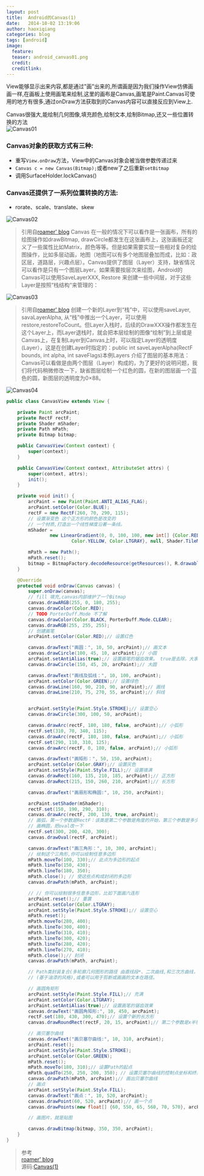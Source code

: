```yaml
---
layout: post
title:  Android的Canvas(1)
date:   2014-10-02 13:19:06
author: haoxiqiang
categories: blog
tags: [android]
image:
  feature:
  teaser: android_canvas01.png
  credit:
  creditlink:
---
```

View能够显示出来内容,都是通过"画"出来的,所谓画是因为我们操作View仿佛画画一样,在画板上使用画笔来绘制,这里的画布是Canvas,画笔是Paint.Canvas可使用的地方有很多,通过onDraw方法获取到的Canvas内容可以直接反应到View上.

Canvas很强大,能绘制几何图像,填充颜色,绘制文本,绘制Bitmap,还又一些位置转换的方法<br />
![Canvas01](/images/android_canvas01.png)

<!-- more -->
### Canvas对象的获取方式有三种:

* 重写`View.onDraw`方法，View中的Canvas对象会被当做参数传递过来
* `Canvas c = new Canvas(Bitmap);`或者new了之后重新`setBitmap`
* 调用SurfaceHolder.lockCanvas()

### Canvas还提供了一系列位置转换的方法:

* rorate、scale、translate、skew



![Canvas02](/images/android_canvas02.png)

>引用自[roamer' blog](http://blog.csdn.net/lonelyroamer/article/details/8264189)
Canvas 在一般的情况下可以看作是一张画布，所有的绘图操作如drawBitmap, drawCircle都发生在这张画布上，这张画板还定义了一些属性比如Matrix，颜色等等。但是如果需要实现一些相对复杂的绘图操作，比如多层动画，地图（地图可以有多个地图层叠加而成，比如：政区层，道路层，兴趣点层）。Canvas提供了图层（Layer）支持，缺省情况可以看作是只有一个图层Layer。如果需要按层次来绘图，Android的Canvas可以使用SaveLayerXXX, Restore 来创建一些中间层，对于这些Layer是按照“栈结构“来管理的：       

![Canvas03](/images/android_canvas03.png)

>引用自[roamer' blog](http://blog.csdn.net/lonelyroamer/article/details/8264189)
创建一个新的Layer到“栈”中，可以使用saveLayer, savaLayerAlpha, 从“栈”中推出一个Layer，可以使用restore,restoreToCount。但Layer入栈时，后续的DrawXXX操作都发生在这个Layer上，而Layer退栈时，就会把本层绘制的图像“绘制”到上层或是Canvas上，在复制Layer到Canvas上时，可以指定Layer的透明度(Layer），这是在创建Layer时指定的：public int saveLayerAlpha(RectF bounds, int alpha, int saveFlags)本例Layers 介绍了图层的基本用法：Canvas可以看做是由两个图层（Layer）构成的，为了更好的说明问题，我们将代码稍微修改一下，缺省图层绘制一个红色的圆，在新的图层画一个蓝色的圆，新图层的透明度为0×88。

![Canvas04](/images/android_canvas04.png)

``` java
public class CanvasView extends View {

    private Paint arcPaint;
    private RectF rectF;
    private Shader mShader;
    private Path mPath;
    private Bitmap bitmap;

    public CanvasView(Context context) {
        super(context);
    }

    public CanvasView(Context context, AttributeSet attrs) {
        super(context, attrs);
        init();
    }

    private void init() {
        arcPaint = new Paint(Paint.ANTI_ALIAS_FLAG);
        arcPaint.setColor(Color.BLUE);
        rectF = new RectF(260, 70, 290, 115);
        // 设置渐变色 这个正方形的颜色是改变的
        // 一个材质,打造出一个线性梯度沿著一条线。
        mShader =
                new LinearGradient(0, 0, 100, 100, new int[] {Color.RED, Color.GREEN, Color.BLUE,
                        Color.YELLOW, Color.LTGRAY}, null, Shader.TileMode.REPEAT);

        mPath = new Path();
        mPath.reset();
        bitmap = BitmapFactory.decodeResource(getResources(), R.drawable.ic_launcher);
    }

    @Override
    protected void onDraw(Canvas canvas) {
        super.onDraw(canvas);
        // fill 填充,canvas内部维护了一个Bitmap
        canvas.drawARGB(255, 0, 180, 255);
        canvas.drawColor(Color.RED);
        // TODO PorterDuff.Mode 不了解
        canvas.drawColor(Color.BLACK, PorterDuff.Mode.CLEAR);
        canvas.drawRGB(255, 255, 255);
        // 创建画笔
        arcPaint.setColor(Color.RED);// 设置红色

        canvas.drawText("画圆：", 10, 50, arcPaint);// 画文本
        canvas.drawCircle(100, 45, 10, arcPaint);// 小圆
        arcPaint.setAntiAlias(true);// 设置画笔的锯齿效果。 true是去除，大家一看效果就明白了
        canvas.drawCircle(150, 45, 20, arcPaint);// 大圆

        canvas.drawText("画线及弧线：", 10, 100, arcPaint);
        arcPaint.setColor(Color.GREEN);// 设置绿色
        canvas.drawLine(160, 90, 210, 90, arcPaint);// 画线
        canvas.drawLine(210, 75, 270, 55, arcPaint);// 斜线


        arcPaint.setStyle(Paint.Style.STROKE);// 设置空心
        canvas.drawCircle(300, 100, 50, arcPaint);

        canvas.drawArc(rectF, 180, 180, false, arcPaint);// 小弧形
        rectF.set(310, 70, 340, 115);
        canvas.drawArc(rectF, 180, 180, false, arcPaint);// 小弧形
        rectF.set(290, 110, 310, 125);
        canvas.drawArc(rectF, 0, 180, false, arcPaint);// 小弧形

        canvas.drawText("画矩形：", 50, 150, arcPaint);
        arcPaint.setColor(Color.GRAY);// 设置灰色
        arcPaint.setStyle(Paint.Style.FILL);// 设置填满
        canvas.drawRect(160, 135, 210, 185, arcPaint);// 正方形
        canvas.drawRect(215, 150, 260, 210, arcPaint);// 长方形

        canvas.drawText("画扇形和椭圆:", 10, 250, arcPaint);

        arcPaint.setShader(mShader);
        rectF.set(150, 190, 290, 310);
        canvas.drawArc(rectF, 200, 130, true, arcPaint);
        // 画弧，第一个参数是RectF：该类是第二个参数是角度的开始，第三个参数是多少度，第四个参数是真的时候画扇形，是假的时候画弧线
        // 画椭圆，把oval改一下
        rectF.set(300, 200, 420, 300);
        canvas.drawOval(rectF, arcPaint);

        canvas.drawText("画三角形：", 10, 380, arcPaint);
        // 绘制这个三角形,你可以绘制任意多边形
        mPath.moveTo(100, 330);// 此点为多边形的起点
        mPath.lineTo(150, 430);
        mPath.lineTo(180, 350);
        mPath.close(); // 使这些点构成封闭的多边形
        canvas.drawPath(mPath, arcPaint);

        // // 你可以绘制很多任意多边形，比如下面画六连形
        arcPaint.reset();// 重置
        arcPaint.setColor(Color.LTGRAY);
        arcPaint.setStyle(Paint.Style.STROKE);// 设置空心
        mPath.reset();
        mPath.moveTo(280, 400);
        mPath.lineTo(300, 400);
        mPath.lineTo(310, 410);
        mPath.lineTo(300, 420);
        mPath.lineTo(280, 420);
        mPath.lineTo(270, 410);
        mPath.close();// 封闭
        canvas.drawPath(mPath, arcPaint);

        // Path类封装复合(多轮廓几何图形的路径 由直线段*、二次曲线,和三次方曲线，也可画以油画。drawPath(路径、油漆),要么已填充的或抚摸
        // (基于油漆的风格),或者可以用于剪断或画画的文本在路径。

        // 画圆角矩形
        arcPaint.setStyle(Paint.Style.FILL);// 充满
        arcPaint.setColor(Color.LTGRAY);
        arcPaint.setAntiAlias(true);// 设置画笔的锯齿效果
        canvas.drawText("画圆角矩形:", 10, 450, arcPaint);
        rectF.set(180, 430, 300, 470);// 设置个新的长方形
        canvas.drawRoundRect(rectF, 20, 15, arcPaint);// 第二个参数是x半径，第三个参数是y半径

        // 画贝塞尔曲线
        canvas.drawText("画贝塞尔曲线:", 10, 310, arcPaint);
        arcPaint.reset();
        arcPaint.setStyle(Paint.Style.STROKE);
        arcPaint.setColor(Color.GREEN);
        mPath.reset();
        mPath.moveTo(180, 310);// 设置Path的起点
        mPath.quadTo(250, 250, 200, 350); // 设置贝塞尔曲线的控制点坐标和终点坐标
        canvas.drawPath(mPath, arcPaint);// 画出贝塞尔曲线
        // 画点
        arcPaint.setStyle(Paint.Style.FILL);
        canvas.drawText("画点：", 10, 520, arcPaint);
        canvas.drawPoint(60, 520, arcPaint);// 画一个点
        canvas.drawPoints(new float[] {60, 550, 65, 560, 70, 570}, arcPaint);// 画多个点

        // 画图片，就是贴图

        canvas.drawBitmap(bitmap, 350, 350, arcPaint);
    }
}
```

>参考<br/> [roamer' blog](http://blog.csdn.net/lonelyroamer/article/details/8264189)
<br /> 源码:[Canvas(1)](https://github.com/Haoxiqiang/BlogCode/tree/master/Blog02)